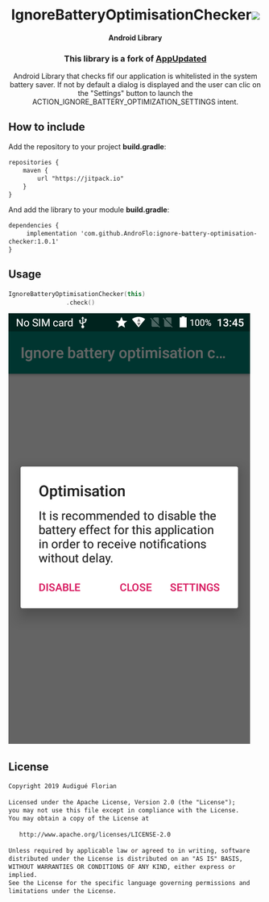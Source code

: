 <h1 align="center">IgnoreBatteryOptimisationChecker<a href="https://github.com/AndroFlo/IgnorebatteryoptimisationcheckerApp"><img src="https://jitpack.io/v/AndroFlo/IgnorebatteryoptimisationcheckerApp.svg"></a></h1>
<h4 align="center">Android Library</h4>
<h3 align="center">This library is a fork of <a href="https://github.com/javiersantos/AppUpdater">AppUpdated</a></h3>


<p align="center">Android Library that checks fif our application is whitelisted in the system battery saver. If not by default a dialog is displayed and the user can clic on the "Settings" button to launch the ACTION_IGNORE_BATTERY_OPTIMIZATION_SETTINGS intent. </p>


## How to include
Add the repository to your project **build.gradle**:
```Gradle
repositories {
    maven {
        url "https://jitpack.io"
    }
}
```

And add the library to your module **build.gradle**:
```Gradle
dependencies {
     implementation 'com.github.AndroFlo:ignore-battery-optimisation-checker:1.0.1'
}
```

## Usage
```Kotlin
IgnoreBatteryOptimisationChecker(this)
                .check()
```

![ignore-battery-optimisation-checker](https://github.com/AndroFlo/ignore-battery-optimisation-checker/blob/master/screenshot_dialog.png)

## License
	Copyright 2019 Audigué Florian
	
	Licensed under the Apache License, Version 2.0 (the "License");
	you may not use this file except in compliance with the License.
	You may obtain a copy of the License at
	
	   http://www.apache.org/licenses/LICENSE-2.0
	
	Unless required by applicable law or agreed to in writing, software
	distributed under the License is distributed on an "AS IS" BASIS,
	WITHOUT WARRANTIES OR CONDITIONS OF ANY KIND, either express or implied.
	See the License for the specific language governing permissions and
	limitations under the License.

